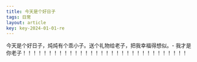 ```yaml
---
title: 今天是个好日子
tags: 日常
layout: article
key: key-2024-01-01-re
---
```


今天是个好日子，炖炖有个乖小子。送个礼物给老子，把我幸福得想似。- 我才是你老子！！！！！！！！！！！！！！！！！！！！！！！！！！！！！！！！